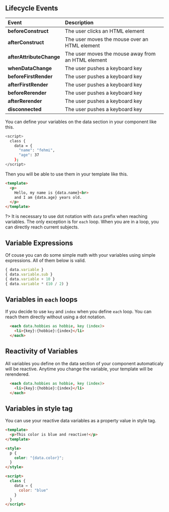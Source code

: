 ## Lifecycle Events

| Event   |      Description      |
|:----------|:-------------|
| **beforeConstruct** |  The user clicks an HTML element |
| **afterConstruct** |    The user moves the mouse over an HTML element   |
| **afterAttributeChange** | The user moves the mouse away from an HTML element |
| **whenDataChange** | The user pushes a keyboard key |
| **beforeFirstRender** | The user pushes a keyboard key |
| **afterFirstRender** | The user pushes a keyboard key |
| **beforeRerender** | The user pushes a keyboard key |
| **afterRerender** | The user pushes a keyboard key |
| **disconnected** | The user pushes a keyboard key |


You can define your variables on the data section in your component like this.

```bash
<script>
  class {
    data = {
      "name": "fehmi",
      "age": 37
    };
</script>
```

Then you will be able to use them in your template like this.

```html
<template>
  <p>
    Hello, my name is {data.name}<br>
    and I am {data.age} years old.
  </p>
</template>
```

?> It is necessary to use dot notation with `data` prefix when reaching variables. The only exception is for `each` loop. When you are in a loop, you can directly reach current subjects.

## Variable Expressions

Of couse you can do some simple math with your variables using simple expressions. All of them below is valid.

```js
{ data.variable }
{ data.variable.sub }
{ data.variable + 10 }
{ data.variable * (10 / 2) }
```

## Variables in `each` loops

If you decide to use `key` and `index` when you define `each` loop. You can reach them directly without using a dot notation.

```html
  <each data.hobbies as hobbie, key (index)>
    <li>{key}:{hobbie}:{index}</li>
  </each>
```

## Reactivity of Variables

All variables you define on the data section of your component automaticaly will be reactive. Anytime you change the variable, your template will be rerendered.

```html
  <each data.hobbies as hobbie, key (index)> 
    <li>{key}:{hobbie}:{index}</li>
  </each>
```

## Variables in style tag

You can use your reactive data variables as a property value in style tag.

```html
<template>
  <p>This color is blue and reactive!</p>
</template>

<style>
  p {
    color: "{data.color}";
  }
</style>

<script>
  class {
    data = {
      color: "blue"
    }
  }
</script>
```
